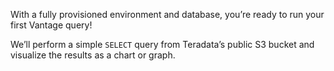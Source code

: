 With a fully provisioned environment and database, you’re ready to run your first Vantage query!

We’ll perform a simple `SELECT` query from Teradata’s public S3 bucket and visualize the results as a chart or graph.

